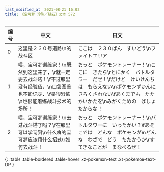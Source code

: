 ```yaml
---
last_modified_at: 2021-08-21 16:02
title: 《宝可梦 珍珠／钻石》文本 572
---
```

| 编号 | 中文 | 日文 |
| ---- | ---- | ---- |
| 0 | 这里是２３０号道路\n的战斗区 | ここは　２３０ばん　すいどう\nファイトエリア |
| 1 | 喂，宝可梦训练家！\n既然到这里来了，\r就一定要去战斗塔！\f不过那里没有经验值，\n口袋图鉴也不能记录，\f是很恐怖\n也很能磨练战斗技术的场所！ | おっと　ポケモントレーナー！\nここに　きたら\rとにかく　バトルタワー　だぜ！\fだけど　けいけんちは　もらえない\nポケモンずかんに　きろくされない\fあくまでも　たたかいかたを\nみがくための　ばしょ　だからな！ |
| 2 | 喂，宝可梦训练家！\n去过战斗塔了吗？\f在那里可以学习到\n什么样的宝可梦应该用什么招式\r如何去战斗！ | おっと　ポケモントレーナー！\nバトルタワーに　いったかい？\fあそこでは　どんな　ポケモンが\nどんな　わざで　どう　たたかうか\rすてきなことが　まなべるぜ！ |
{: .table .table-bordered .table-hover .xz-pokemon-text .xz-pokemon-text-DP }
